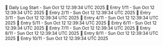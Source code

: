 📅 Daily Log Start - Sun Oct 12 12:39:34 UTC 2025
📌 Entry 1/11 - Sun Oct 12 12:39:34 UTC 2025
📌 Entry 2/11 - Sun Oct 12 12:39:34 UTC 2025
📌 Entry 3/11 - Sun Oct 12 12:39:34 UTC 2025
📌 Entry 4/11 - Sun Oct 12 12:39:34 UTC 2025
📌 Entry 5/11 - Sun Oct 12 12:39:34 UTC 2025
📌 Entry 6/11 - Sun Oct 12 12:39:34 UTC 2025
📌 Entry 7/11 - Sun Oct 12 12:39:34 UTC 2025
📌 Entry 8/11 - Sun Oct 12 12:39:34 UTC 2025
📌 Entry 9/11 - Sun Oct 12 12:39:34 UTC 2025
📌 Entry 10/11 - Sun Oct 12 12:39:34 UTC 2025
